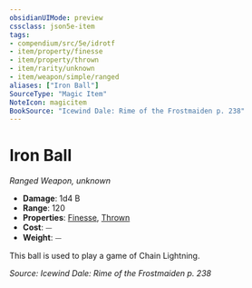 ```yaml
---
obsidianUIMode: preview
cssclass: json5e-item
tags:
- compendium/src/5e/idrotf
- item/property/finesse
- item/property/thrown
- item/rarity/unknown
- item/weapon/simple/ranged
aliases: ["Iron Ball"]
SourceType: "Magic Item"
NoteIcon: magicitem
BookSource: "Icewind Dale: Rime of the Frostmaiden p. 238"
---
```

# Iron Ball
*Ranged Weapon, unknown*  

- **Damage**: 1d4 B
- **Range**: 120
- **Properties**: [Finesse](/2-Mechanics/CLI/rules/item-properties.md#Finesse), [Thrown](/2-Mechanics/CLI/rules/item-properties.md#Thrown)
- **Cost**: ⏤
- **Weight**: ⏤

This ball is used to play a game of Chain Lightning.

*Source: Icewind Dale: Rime of the Frostmaiden p. 238*